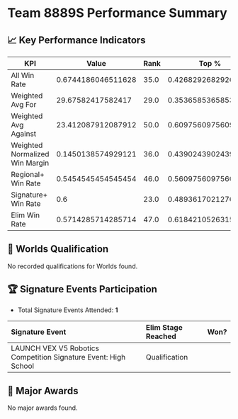 # Team 8889S Performance Summary

## 📈 Key Performance Indicators
| KPI | Value | Rank | Top % |
| --- | ----- | ---- | ----- |
| All Win Rate | 0.6744186046511628 | 35.0 | 0.4268292682926829 |
| Weighted Avg For | 29.67582417582417 | 29.0 | 0.35365853658536583 |
| Weighted Avg Against | 23.412087912087912 | 50.0 | 0.6097560975609756 |
| Weighted Normalized Win Margin | 0.1450138574929121 | 36.0 | 0.43902439024390244 |
| Regional+ Win Rate | 0.5454545454545454 | 46.0 | 0.5609756097560976 |
| Signature+ Win Rate | 0.6 | 23.0 | 0.48936170212765956 |
| Elim Win Rate | 0.5714285714285714 | 47.0 | 0.618421052631579 |


## 🎯 Worlds Qualification
No recorded qualifications for Worlds found.

## 🏆 Signature Events Participation
- Total Signature Events Attended: **1**

| Signature Event | Elim Stage Reached | Won? |
|:----------------|:-------------------|:----|
| LAUNCH VEX V5 Robotics Competition Signature Event: High School | Qualification |  |


## 🥇 Major Awards
No major awards found.
